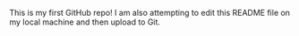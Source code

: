 This is my first GitHub repo! I am also attempting to edit this README file on my local machine and then upload to Git. 
